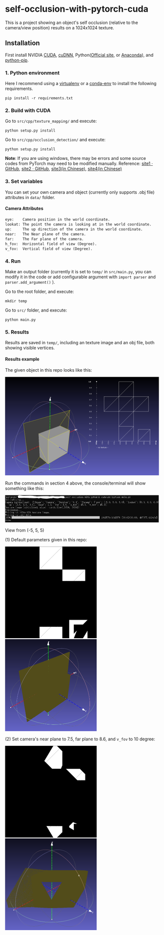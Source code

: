 # self-occlusion-with-pytorch-cuda

This is a project showing an object's self occlusion (relative to the camera/view position) results on a 1024x1024 texture.

## Installation

First install NVIDIA [CUDA](https://developer.nvidia.com/cuda-downloads), [cuDNN](https://developer.nvidia.com/cudnn), Python([Official site](https://www.python.org/), or [Anaconda](https://www.anaconda.com/)), and [python-pip](https://pypi.org/project/pip/).

### 1. Python environment

Here I recommend using a [virtualenv](https://docs.python.org/3/tutorial/venv.html) or a [conda-env](https://docs.conda.io/projects/conda/en/latest/user-guide/tasks/manage-environments.html) to install the following requirements.

```shell
pip install -r requirements.txt
```

### 2. Build with CUDA

Go to `src/cpp/texture_mapping/` and execute:

```shell
python setup.py install
```

Go to `src/cpp/occlusion_detection/` and execute:

```shell
python setup.py install
```

**Note**: If you are using windows, there may be errors and some source codes from PyTorch may need to be modified manually. Reference: [site1 · GitHub](https://github.com/pytorch/pytorch/issues/55266), [site2 · GitHub](https://github.com/pytorch/pytorch/issues/43480), [site3(in Chinese)](https://zhuanlan.zhihu.com/p/340973730), [site4(in Chinese)](https://blog.csdn.net/weixin_41943311/article/details/118082017)

### 3. Set variables

You can set your own camera and object (currently only supports .obj file) attributes in `data/` folder.

#### Camera Attributes

```
eye: 	Camera position in the world coordinate.
lookat:	The point the camera is looking at in the world coordinate.
up:		The up direction of the camera in the world coordinate.
near:	The Near plane of the camera.
far:	The Far plane of the camera.
h_fov:	Horizontal field of view (Degree).
v_fov:	Vertical field of view (Degree).
```

### 4. Run

Make an output folder (currently it is set to `temp/` in `src/main.py`, you can modify it in the code or add configurable argument with `import parser` and `parser.add_argument()` ).

Go to the root folder, and execute:

```shell
mkdir temp
```

Go to `src/` folder, and execute:

```shell
python main.py
```

### 5. Results

Results are saved in `temp/`, including an texture image and an obj file, both showing visible vertices.

#### Results example

The given object in this repo looks like this:

![](images/data_cube.PNG)

Run the commands in section 4 above, the console/terminal will show something like this:

![](images/console.PNG)

View from (-5, 5, 5)

(1) Default parameters given in this repo:

<img src='images/view1_tex0_10.png' width=300px><img src='images/view1_10.png' width=300px>

(2) Set camera's near plane to 7.5, far plane to 8.6, and `v_fov` to 10 degree:

<img src='images/view1_tex0_10_7-2_8-6.png' width=300px><img src='images/view1_10_7-2_8-6.png' width=300px>